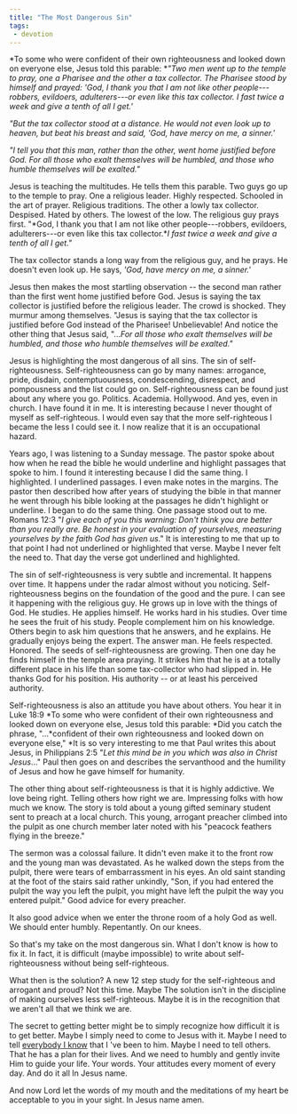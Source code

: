 ```yaml
---
title: "The Most Dangerous Sin"
tags:
 - devotion
---
```

*To some who were confident of their own righteousness and looked down on everyone else, Jesus told this parable: **"Two men went up to the temple to pray, one a Pharisee and the other a tax collector. The Pharisee stood by himself and prayed: 'God, I thank you that I am not like other people---robbers, evildoers, adulterers---or even like this tax collector. I fast twice a week and give a tenth of all I get.'*
<!--more-->
*"But the tax collector stood at a distance. He would not even look up to heaven, but beat his breast and said, 'God, have mercy on me, a sinner.'*

*"I tell you that this man, rather than the other, went home justified before God. For all those who exalt themselves will be humbled, and those who humble themselves will be exalted."*

Jesus is teaching the multitudes. He tells them this parable. Two guys go up to the temple to pray. One a religious leader. Highly respected. Schooled in the art of prayer. Religious traditions. The other a lowly tax collector. Despised. Hated by others. The lowest of the low. The religious guy prays first. "*God, I thank you that I am not like other people---robbers, evildoers, adulterers---or even like this tax collector.**I fast twice a week and give a tenth of all I get."*

The tax collector stands a long way from the religious guy, and he prays. He doesn't even look up. He says, *'God, have mercy on me, a sinner.'*

Jesus then makes the most startling observation -- the second man rather than the first went home justified before God. Jesus is saying the tax collector is justified before the religious leader. The crowd is shocked. They murmur among themselves. "Jesus is saying that the tax collector is justified before God instead of the Pharisee! Unbelievable! And notice the other thing that Jesus said, "...*For all those who exalt themselves will be humbled, and those who humble themselves will be exalted."*

Jesus is highlighting the most dangerous of all sins. The sin of self-righteousness. Self-righteousness can go by many names: arrogance, pride, disdain, contemptuousness, condescending, disrespect, and pompousness and the list could go on. Self-righteousness can be found just about any where you go. Politics. Academia. Hollywood. And yes, even in church. I have found it in me. It is interesting because I never thought of myself as self-righteous. I would even say that the more self-righteous I became the less I could see it. I now realize that it is an occupational hazard.

Years ago, I was listening to a Sunday message. The pastor spoke about how when he read the bible he would underline and highlight passages that spoke to him. I found it interesting because I did the same thing. I highlighted. I underlined passages. I even make notes in the margins. The pastor then described how after years of studying the bible in that manner he went through his bible looking at the passages he didn't highlight or underline. I began to do the same thing. One passage stood out to me. Romans 12:3 "*I give each of you this warning: Don't think you are better than you really are. Be honest in your evaluation of yourselves, measuring yourselves by the faith God has given us*." It is interesting to me that up to that point I had not underlined or highlighted that verse. Maybe I never felt the need to. That day the verse got underlined and highlighted.

The sin of self-righteousness is very subtle and incremental. It happens over time. It happens under the radar almost without you noticing. Self-righteousness begins on the foundation of the good and the pure. I can see it happening with the religious guy. He grows up in love with the things of God. He studies. He applies himself. He works hard in his studies. Over time he sees the fruit of his study. People complement him on his knowledge. Others begin to ask him questions that he answers, and he explains. He gradually enjoys being the expert. The answer man. He feels respected. Honored. The seeds of self-righteousness are growing. Then one day he finds himself in the temple area praying. It strikes him that he is at a totally different place in his life than some tax-collector who had slipped in. He thanks God for his position. His authority -- or at least his perceived authority.

Self-righteousness is also an attitude you have about others. You hear it in Luke 18:9 *To some who were confident of their own righteousness and looked down on everyone else, Jesus told this parable: *Did you catch the phrase, "...*confident of their own righteousness and looked down on everyone else," *It is so very interesting to me that Paul writes this about Jesus, in Philippians 2:5 "*Let this mind be in you which was also in Christ Jesus*..." Paul then goes on and describes the servanthood and the humility of Jesus and how he gave himself for humanity.

The other thing about self-righteousness is that it is highly addictive. We love being right. Telling others how right we are. Impressing folks with how much we know. The story is told about a young gifted seminary student sent to preach at a local church. This young, arrogant preacher climbed into the pulpit as one church member later noted with his "peacock feathers flying in the breeze."

The sermon was a colossal failure. It didn't even make it to the front row and the young man was devastated. As he walked down the steps from the pulpit, there were tears of embarrassment in his eyes. An old saint standing at the foot of the stairs said rather unkindly, "Son, if you had entered the pulpit the way you left the pulpit, you might have left the pulpit the way you entered pulpit." Good advice for every preacher.

It also good advice when we enter the throne room of a holy God as well. We should enter humbly. Repentantly. On our knees.

So that's my take on the most dangerous sin. What I don't know is how to fix it. In fact, it is difficult (maybe impossible) to write about self-righteousness without being self-righteous.

What then is the solution? A new 12 step study for the self-righteous and arrogant and proud? Not this time. Maybe The solution isn't in the discipline of making ourselves less self-righteous. Maybe it is in the recognition that we aren't all that we think we are.

The secret to getting better might be to simply recognize how difficult it is to get better. Maybe I simply need to come to Jesus with it. Maybe I need to tell [everybody I know](https://www.keylife.org/articles/hanging-with-the-bad-influences-for-fun-and-profit) that I 've been to him. Maybe I need to tell others. That he has a plan for their lives. And we need to humbly and gently invite Him to guide your life. Your words. Your attitudes every moment of every day. And do it all In Jesus name.

And now Lord let the words of my mouth and the meditations of my heart be acceptable to you in your sight. In Jesus name amen.
